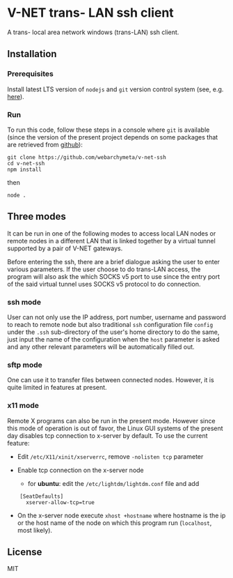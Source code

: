 # V-NET trans- LAN ssh client

A trans- local area network windows (trans-LAN) ssh client.


## Installation

### Prerequisites

Install latest LTS version of `nodejs` and `git` version control system (see, e.g. [here](https://git-scm.com/)).

### Run

To run this code, follow these steps in a console where `git` is available (since the version of the present project depends on
some packages that are retrieved from [github](https://github.com)):

```
git clone https://github.com/webarchymeta/v-net-ssh
cd v-net-ssh
npm install
```
then
```
node .
```

## Three modes

It can be run in one of the following modes to access local LAN nodes or remote nodes in a different LAN that is linked together by a virtual tunnel supported by a pair of V-NET gateways. 

Before entering the ssh, there are a brief dialogue asking the user to enter various parameters. If the user choose to do trans-LAN access, the program will also ask the which SOCKS v5 port to use since the entry port of the said virtual tunnel uses SOCKS v5 protocol to do connection.

### ssh mode

User can not only use the IP address, port number, username and password to reach to remote node but also traditional `ssh` configuration file `config` under the `.ssh` sub-directory of the user's home directory to do the same, just input the name of the configuration when the `host` parameter is asked and any other relevant parameters will be automatically filled out.

### sftp mode

One can use it to transfer files between connected nodes. However, it is quite limited in features at present.

### x11 mode

Remote X programs can also be run in the present mode. However since this mode of operation is out of favor, the Linux GUI systems of the present day disables tcp connection to x-server by default. To use the current feature:

* Edit `/etc/X11/xinit/xserverrc`, remove `-nolisten tcp` parameter
* Enable tcp connection on the x-server node

  * for **ubuntu**: edit the `/etc/lightdm/lightdm.conf` file and add
```
    [SeatDefaults]
      xserver-allow-tcp=true
```

* On the x-server node execute `xhost +hostname` where hostname is the ip or the host name of the node on which this program run (`localhost`, most likely).

## License

MIT